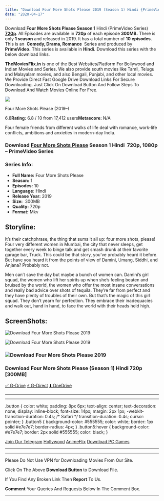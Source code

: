 ```yaml
---
title: "Download Four More Shots Please 2019 (Season 1) Hindi {PrimeVideo Series} All Episodes WeB-DL || 720p [300MB]"
date: "2020-04-17"
---
```


Download **Four More Shots Please** **Season 1** Hindi (PrimeVideo Series) [**720p**](https://1moviesflix.com/720p-movies/). All Episodes are available in **720p** of each episode **300MB.** There is only **1 season** and released in 2019. It has a total number of **10 episodes**. This is an  **Comedy, Drama, Romance**  Series and produced by **PrimeVideo.** This series is available in **Hindi.** Download this series with the below download links.

**TheMoviesFlix.in** is one of the Best Websites/Platform For Bollywood and Indian Movies and Series. We also provide south movies like Tamil, Telugu and Malayalam movies, and also Bengali, Punjabi, and other local movies. We Provide Direct Fast Google Drive Download Links For Secure Downloading. Just Click On Download Button And Follow Steps To Download And Watch Movies Online For Free.

[![](https://m.media-amazon.com/images/M/MV5BZjBhNTE2NTctZmVlOC00YmY5LTgxMzMtNmRjOTJlNzZiYmU0XkEyXkFqcGdeQXVyODQ5NDUwMDk@._V1_SX300.jpg)](https://www.imdb.com/title/tt8242548/ "Four More Shots Please")

Four More Shots Please (2019–)

6.8**Rating:** 6.8 / 10 from 17,412 users**Metascore:** N/A

Four female friends from different walks of life deal with romance, work-life conflicts, ambitions and anxieties in modern-day India.

### Download [Four More Shots Please](https://www.imdb.com/title/tt8242548) Season 1 Hindi  720p, 1080p – PrimeVideo Series 

### Series Info:

- **Full Name:** Four More Shots Please
- **Season:** 1
- **Episodes:** 10
- **Language:** Hindi
- **Release Year:** 2019
- **Size:**  300MB
- **Quality:** 720p
- **Format:** Mkv

## Storyline:

It’s their catchphrase, the thing that sums it all up: four more shots, please! Four very different women in Mumbai, the city that never sleeps, get together every week to binge talk and get smash drunk at their favorite garage bar, Truck. This could be that story, you’ve probably heard it before. But have you heard it from the points of view of Damini, Umang, Siddhi, and Anjana? Probably not.

Men can’t save the day but maybe a bunch of women can. Damini’s girl squad, the women who lift her spirits up when she’s feeling beaten and bruised by the world, the women who offer the most insane conversations and really bad advice over shots of tequila. They’re far from perfect and they have plenty of troubles of their own. But that’s the magic of this girl squad. They don’t yearn for perfection. They embrace their inadequacies and walk out, hand in hand, to face the world with their heads held high.

## ScreenShots:

![Download Four More Shots Please 2019](http://imgshost.pro/images/2019/01/25/42378a2dd0414b40945829cbdba9521d.png)

![Download Four More Shots Please 2019](http://imgshost.pro/images/2019/01/25/bffeed78d25709e6cb54396fa73f557c.png)

### ![Download Four More Shots Please 2019](http://imgshost.pro/images/2019/01/25/a6937385adf8c5c546a057888b29ed3a.png)

### Download Four More Shots Please (Season 1) Hindi 720p \[300MB\]

[✅ G-Drive](https://1moviesflix.com?a270777880=RjcvbWJUTXlQdFQ5Q3hnSk9yQ3Q5U1JRckE0MkZORGI4SHM2QmJOcVBpejFxaUJCZlRoSHZqUVFsSVloREkxYlk1cGl1MUlCalEzUWorS1hoS0hUZW9MM3ZHL0hqa25LWTZnaEtIQXJhN009) [⚡ G-Direct](https://1moviesflix.com?a270777880=RjcvbWJUTXlQdFQ5Q3hnSk9yQ3Q5U1JRckE0MkZORGI4SHM2QmJOcVBpejFxaUJCZlRoSHZqUVFsSVloREkxYktucXN3WUJyaUdLeDAwZncvN1pSQnczSG1ZMDJjLzFHVCsxZm16eGRYSUU9) [⬇️ OneDrive](https://1moviesflix.com?a270777880=RjcvbWJUTXlQdFQ5Q3hnSk9yQ3Q5U1JRckE0MkZORGI4SHM2QmJOcVBpejFxaUJCZlRoSHZqUVFsSVloREkxYnhzNmttdjFHc2ZBUXZGUWZmK3lEMnNuc25idUtVSENTZmFJUUZ3RnUwak09)

* * *

* * *

.button { color: white; padding: 8px 6px; text-align: center; text-decoration: none; display: inline-block; font-size: 14px; margin: 2px 1px; -webkit-transition-duration: 0.4s; /\* Safari \*/ transition-duration: 0.4s; cursor: pointer; } .button5 { background-color: #555555; color: white; border: 1px solid #e7e7e7; border-radius: 4px; } .button5:hover { background-color: #e7e7e7; border: 2px solid #555555; color: black; }

[Join Our Telegram](http://gdrivepro.xyz/join.php) [Hollywood](https://moviesverse.com/) [AnimeFlix](https://animeflix.in/) [Download PC Games](https://gamesflix.net/)  

* * *

* * *

  

Please Do Not Use VPN for Downloading Movies From Our Site.

Click On The Above **Download Button** to Download File.

If You Find Any Broken Link Then **Report** To Us.

**Comment** Your Queries And Requests Below In The Comment Box.

* * *

